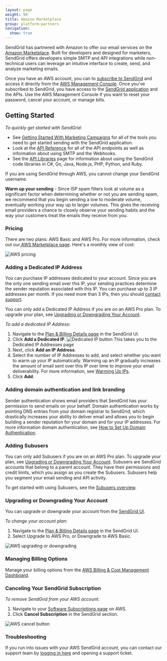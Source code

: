 ```yaml
---
layout: page
weight: 90
title: Amazon Marketplace
group: platform-partners
navigation:
  show: true
---
```

SendGrid has partnered with Amazon to offer our email services on the [Amazon Marketplace](https://aws.amazon.com/marketplace/pp/B074CQY6KB). Built for developers and designed for marketers, SendGrid offers developers simple SMTP and API integrations while non-technical users can leverage an intuitive interface to create, send, and analyze marketing emails.

Once you have an AWS account, you can to [subscribe to SendGrid](https://aws.amazon.com/marketplace/pp/B074CQY6KB) and access it directly from the [AWS Management Console](https://console.aws.amazon.com/). Once you’ve subscribed to SendGrid, you have access to the [SendGrid application](https://app.sendgrid.com/) and the APIs. Use the AWS Management Console if you want to reset your password, cancel your account, or manage bills.

## 	Getting Started

*To quickly get started with SendGrid:*

- See [Getting Started With Marketing Campaigns]({{root_url}}/ui/sending-email/how-to-send-email-with-marketing-campaigns/) for all of the tools you need to get started sending with the SendGrid application.
- Look at the [API Reference]({{root_url}}/api-reference/) for all of the API endpoints as well as information about using SMTP and the Webhooks.
- See the [API Libraries]({{root_url}}/for-developers/sending-email/libraries/) page for information about using the SendGrid code libraries in C#, Go, Java, Node.js, PHP, Python, and Ruby.

<call-out>

If you are using SendGrid through AWS, you cannot change your SendGrid username.

</call-out>

<call-out>

**Warm up your sending** - Since ISP spam filters look at volume as a significant factor when determining whether or not you are sending spam, we recommend that you begin sending a low to moderate volume, eventually working your way up to larger volumes. This gives the receiving email providers a chance to closely observe your sending habits and the way your customers treat the emails they receive from you.

</call-out>

### Pricing

There are two plans: AWS Basic and AWS Pro. For more information, check out our[ AWS Marketplace page](https://aws.amazon.com/marketplace/pp/B074CQY6KB). Here's a monthly view of cost:

![]({{root_url}}/images/aws_pricing.png "AWS pricing")

### Adding a Dedicated IP Address

You can purchase IP addresses dedicated to your account. Since you are the only one sending email over this IP, your sending practices determine the sender reputation associated with this IP. You can purchase up to 3 IP addresses per month. If you need more than 3 IPs, then you should [contact support](https://support.sendgrid.com/hc/en-us).

You can only add a Dedicated IP Address if you are on an AWS Pro plan. To upgrade your plan, see [Upgrading or Downgrading Your Account](#upgrading-or-downgrading-your-account).

*To add a dedicated IP Address*:

1. Navigate to the [Plan & Billing Details page](https://app.sendgrid.com/settings/billing) in the SendGrid UI.
2. Click **Add a Dedicated IP**.
   ![]({{root_url}}/images/dedicated_ip_button.png "Dedicated IP button")
   This takes you to the Dedicated IP Addresses page
3. Next, click **Add an IP Address**.
4. Select the number of IP Addresses to add, and select whether you want to warm up your IP automatically. Warming up an IP gradually increases the amount of email sent over this IP over time to improve your email deliverability. For more information, see [Warming Up IPs]({{root_url}}/ui/sending-email/warming-up-an-ip-address/).
5. Click **Add**.

### Adding domain authentication and link branding

Sender authentication shows email providers that SendGrid has your permission to send emails on your behalf. Domain authentication works by pointing DNS entries from your domain registrar to SendGrid, which drastically increases your ability to deliver email and allows you to begin building a sender reputation for your domain and for your IP addresses. For more information domain authentication, see [How to Set Up Domain Authentication]({{root_url}}/ui/account-and-settings/how-to-set-up-domain-authentication/).

### Adding Subusers

You can only add Subusers if you are on an AWS Pro plan. To upgrade your plan, see [Upgrading or Downgrading Your Account](#upgrading-or-downgrading-your-account). Subusers are SendGrid accounts that belong to a parent account. They have their permissions and credit limits, which you assign as you create the Subusers. Subusers help you segment your email sending and API activity.

To get started with using Subusers, see the [Subusers overview]({{root_url}}/ui/account-and-settings/subusers/).

### Upgrading or Downgrading Your Account

You can upgrade or downgrade your account from the [SendGrid UI](https://app.sendgrid.com/settings/billing).

*To change your account plan:*

1. Navigate to the [Plan & Billing Details page](https://app.sendgrid.com/settings/billing) in the SendGrid UI.
1. Select Upgrade to AWS Pro, or Downgrade to AWS Basic.

![]({{root_url}}/images/aws_upgrade.png "AWS upgrading or downgrading")

### Managing Billing Options

Manage your billing options from the [AWS Billing & Cost Management Dashboard](https://console.aws.amazon.com/billing/).

### Canceling Your SendGrid Subscription

*To remove SendGrid from your AWS account:*

1. Navigate to your [Software Subscriptions page](https://aws.amazon.com/marketplace/library?productType=saas&ref_=lbr_tab_saas) on AWS.
1. Click **Cancel Subscription** in the SendGrid section.

![]({{root_url}}/images/aws_cancel.png "AWS cancel button")

### Troubleshooting

If you run into issues with your AWS SendGrid account, you can contact our support team by [logging in here](https://support.sendgrid.com) and opening a support ticket.
